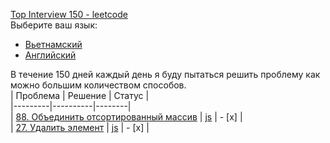 [Top Interview 150 - leetcode](https://leetcode.com/studyplan/top-interview-150/)  
Выберите ваш язык:

- [Вьетнамский](README_vi.md)
- [Английский](README.md)

В течение 150 дней каждый день я буду пытаться решить проблему как можно большим количеством способов.  
| Проблема | Решение | Статус |  
|---------|----------|--------|  
| [88. Объединить отсортированный массив](https://leetcode.com/problems/merge-sorted-array/description/?envType=study-plan-v2&envId=top-interview-150) | [js](./88.%20Merge%20Sorted%20Array/README.md) | - [х] |  
| [27. Удалить элемент](https://leetcode.com/problems/remove-element/description/?envType=study-plan-v2&envId=top-interview-150) | [js](27.%20Remove%20Element/README.md) | - [x] |
